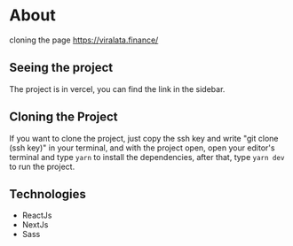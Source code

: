 # About

 cloning the page https://viralata.finance/

## Seeing the project
The project is in vercel, you can find the link in the sidebar.

## Cloning the Project
If you want to clone the project, just copy the ssh key and write "git clone (ssh key)" in your terminal,  and with the project open, open your editor's terminal and type ```yarn``` to install the dependencies, 
after that, type ```yarn dev``` to run the project.

## Technologies
- ReactJs
- NextJs
- Sass



